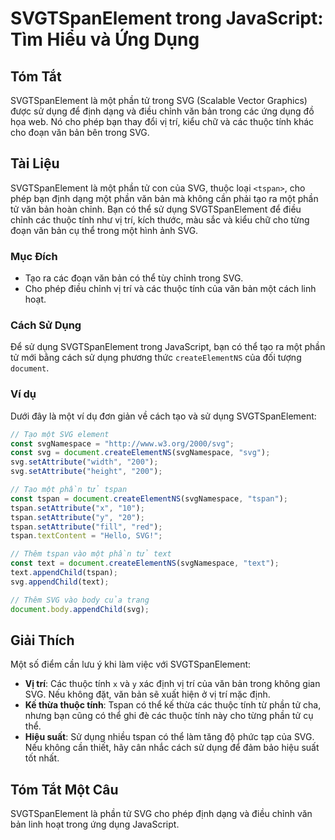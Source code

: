 <!--
Meta Description: # SVGTSpanElement trong JavaScript: Tìm Hiểu và Ứng Dụng ## Tóm Tắt SVGTSpanElement là một phần tử trong SVG (Scalable Vector Graphics) được sử dụng đ...
Meta Keywords: svg, một, tspan, dụng, phần
-->

# SVGTSpanElement trong JavaScript: Tìm Hiểu và Ứng Dụng

## Tóm Tắt
SVGTSpanElement là một phần tử trong SVG (Scalable Vector Graphics) được sử dụng để định dạng và điều chỉnh văn bản trong các ứng dụng đồ họa web. Nó cho phép bạn thay đổi vị trí, kiểu chữ và các thuộc tính khác cho đoạn văn bản bên trong SVG.

## Tài Liệu
SVGTSpanElement là một phần tử con của SVG, thuộc loại `<tspan>`, cho phép bạn định dạng một phần văn bản mà không cần phải tạo ra một phần tử văn bản hoàn chỉnh. Bạn có thể sử dụng SVGTSpanElement để điều chỉnh các thuộc tính như vị trí, kích thước, màu sắc và kiểu chữ cho từng đoạn văn bản cụ thể trong một hình ảnh SVG.

### Mục Đích
- Tạo ra các đoạn văn bản có thể tùy chỉnh trong SVG.
- Cho phép điều chỉnh vị trí và các thuộc tính của văn bản một cách linh hoạt.

### Cách Sử Dụng
Để sử dụng SVGTSpanElement trong JavaScript, bạn có thể tạo ra một phần tử mới bằng cách sử dụng phương thức `createElementNS` của đối tượng `document`. 

### Ví dụ
Dưới đây là một ví dụ đơn giản về cách tạo và sử dụng SVGTSpanElement:

```javascript
// Tạo một SVG element
const svgNamespace = "http://www.w3.org/2000/svg";
const svg = document.createElementNS(svgNamespace, "svg");
svg.setAttribute("width", "200");
svg.setAttribute("height", "200");

// Tạo một phần tử tspan
const tspan = document.createElementNS(svgNamespace, "tspan");
tspan.setAttribute("x", "10");
tspan.setAttribute("y", "20");
tspan.setAttribute("fill", "red");
tspan.textContent = "Hello, SVG!";

// Thêm tspan vào một phần tử text
const text = document.createElementNS(svgNamespace, "text");
text.appendChild(tspan);
svg.appendChild(text);

// Thêm SVG vào body của trang
document.body.appendChild(svg);
```

## Giải Thích
Một số điểm cần lưu ý khi làm việc với SVGTSpanElement:
- **Vị trí**: Các thuộc tính `x` và `y` xác định vị trí của văn bản trong không gian SVG. Nếu không đặt, văn bản sẽ xuất hiện ở vị trí mặc định.
- **Kế thừa thuộc tính**: Tspan có thể kế thừa các thuộc tính từ phần tử cha, nhưng bạn cũng có thể ghi đè các thuộc tính này cho từng phần tử cụ thể.
- **Hiệu suất**: Sử dụng nhiều tspan có thể làm tăng độ phức tạp của SVG. Nếu không cần thiết, hãy cân nhắc cách sử dụng để đảm bảo hiệu suất tốt nhất.

## Tóm Tắt Một Câu
SVGTSpanElement là phần tử SVG cho phép định dạng và điều chỉnh văn bản linh hoạt trong ứng dụng JavaScript.